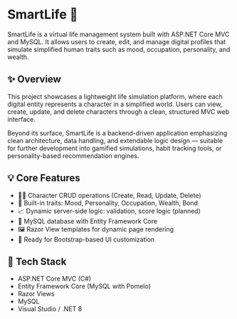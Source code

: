 # SmartLife 🌱  
SmartLife is a virtual life management system built with ASP.NET Core MVC and MySQL. It allows users to create, edit, and manage digital profiles that simulate simplified human traits such as mood, occupation, personality, and wealth.

## ✨ Overview
This project showcases a lightweight life simulation platform, where each digital entity represents a character in a simplified world. Users can view, create, update, and delete characters through a clean, structured MVC web interface.

Beyond its surface, SmartLife is a backend-driven application emphasizing clean architecture, data handling, and extendable logic design — suitable for further development into gamified simulations, habit tracking tools, or personality-based recommendation engines.

## 💡 Core Features
- 🧍‍♂️ Character CRUD operations (Create, Read, Update, Delete)
- 🧠 Built-in traits: Mood, Personality, Occupation, Wealth, Bond
- 📈 Dynamic server-side logic: validation, score logic (planned)
- 💾 MySQL database with Entity Framework Core
- 🖼 Razor View templates for dynamic page rendering
- 🎨 Ready for Bootstrap-based UI customization

## 🧰 Tech Stack
- ASP.NET Core MVC (C#)
- Entity Framework Core (MySQL with Pomelo)
- Razor Views
- MySQL
- Visual Studio / .NET 8
